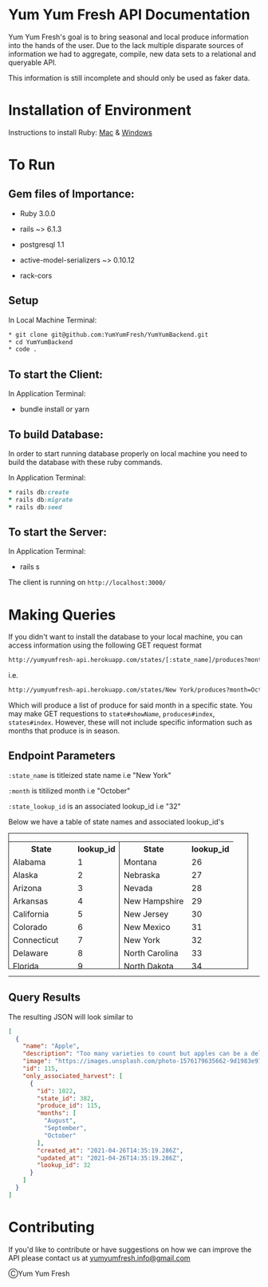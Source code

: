 # Yum Yum Fresh API Documentation

Yum Yum Fresh's goal is to bring seasonal and local produce information into the hands of the user. Due to the lack multiple disparate sources of information we had to aggregate, compile, new data sets to a relational and queryable API. 

This information is still incomplete and should only be used as faker data.

# Installation of Environment
Instructions to install Ruby:
[Mac](https://stackify.com/install-ruby-on-your-mac-everything-you-need-to-get-going/) &
[Windows](https://phoenixnap.com/kb/install-ruby-on-windows-10)

# To Run
## Gem files of Importance:

* Ruby 3.0.0

* rails ~> 6.1.3

* postgresql 1.1

* active-model-serializers ~> 0.10.12

* rack-cors

## Setup

In Local Machine Terminal:
```bash
* git clone git@github.com:YumYumFresh/YumYumBackend.git
* cd YumYumBackend
* code .
```

## To start the Client:

In Application Terminal:
* bundle install or yarn

## To build Database:

In order to start running database properly on local machine you need to build the database with these ruby commands.

In Application Terminal:
```ruby
* rails db:create
* rails db:migrate
* rails db:seed
```

## To start the Server:

In Application Terminal:
* rails s

The client is running on `http://localhost:3000/`

# Making Queries

If you didn't want to install the database to your local machine, you can access information using the following GET request format

```html
http://yumyumfresh-api.herokuapp.com/states/[:state_name]/produces?month=[:month]&lookup_id=[:state_lookup_id]
```

i.e.
```html
http://yumyumfresh-api.herokuapp.com/states/New York/produces?month=October&lookup_id=32
```

Which will produce a list of produce for said month in a specific state. You may make GET requestions to `state#showName`, `produces#index`, `states#index`. However, these will not include specific information such as months that produce is in season.

## Endpoint Parameters ## 
`:state_name` is titleized state name i.e "New York"

`:month` is titilized month i.e "October"

`:state_lookup_id` is an associated lookup_id i.e "32"

Below we have a table of state names and associated lookup_id's


<style>
    .states  {    
        width: 95%;
        max-height: 270px;
        overflow-y: scroll !important;
    }

    table {
        width: 100%;
    }
</style>


<section class="states" style="border: 1.5px solid;">

<table>
    <tr> 
       <th>State</th> 
       <th>lookup_id</th>
       <th class="right" style="border-left: 1px solid;">State</th> 
       <th>lookup_id</th>
    </tr>
    <tr> 
       <td>Alabama</td> 
       <td>1</td>
       <td class="right" style="border-left: 1px solid;">Montana</td> 
       <td>26</td>
    </tr> 
    <tr> 
       <td>Alaska</td> 
       <td>2</td>
       <td class="right" style="border-left: 1px solid;">Nebraska</td> 
       <td>27</td>
    </tr> 
    <tr> 
       <td>Arizona</td> 
       <td>3</td>
       <td class="right" style="border-left: 1px solid;">Nevada</td> 
       <td>28</td>
    </tr> 
    <tr> 
       <td>Arkansas</td> 
       <td>4</td>
       <td class="right" style="border-left: 1px solid;">New Hampshire</td> 
       <td>29</td>
    </tr> 
    <tr> 
       <td>California</td> 
       <td>5</td>
       <td class="right" style="border-left: 1px solid;">New Jersey</td> 
       <td>30</td>
    </tr>  
    <tr> 
       <td>Colorado</td> 
       <td>6</td>
       <td class="right" style="border-left: 1px solid;">New Mexico</td>
       <td>31</td>
    </tr> 
    <tr> 
       <td>Connecticut</td> 
       <td>7</td>
       <td class="right" style="border-left: 1px solid;">New York</td>
       <td>32</td>
    </tr> 
    <tr> 
       <td>Delaware</td> 
       <td>8</td>
       <td class="right" style="border-left: 1px solid;">North Carolina</td>
       <td>33</td>
    </tr> 
    <tr> 
       <td>Florida</td> 
       <td>9</td>
       <td class="right" style="border-left: 1px solid;">North Dakota</td>
       <td>34</td>
    </tr> 
    <tr> 
       <td>Georgia</td> 
       <td>10</td>
       <td class="right" style="border-left: 1px solid;">Ohio</td>
       <td>35</td>
    </tr>
    <tr> 
       <td>Hawaii</td> 
       <td>11</td>
       <td class="right" style="border-left: 1px solid;">Oklahoma</td>
       <td>36</td>
    </tr>
    <tr> 
       <td>Idaho</td> 
       <td>12</td>
       <td class="right" style="border-left: 1px solid;">Oregon</td>
       <td>37</td>
    </tr>
    <tr> 
       <td>Illinois</td> 
       <td>13</td>
       <td class="right" style="border-left: 1px solid;">Pennsylvania</td>
       <td>38</td>
    </tr>    
    <tr> 
       <td>Indiana</td> 
       <td>14</td>
       <td class="right" style="border-left: 1px solid;">Rhode Island</td>
       <td>39</td>
    </tr>
    <tr> 
       <td>Iowa</td> 
       <td>15</td>
       <td class="right" style="border-left: 1px solid;">South Carolina</td>
       <td>40</td>
    </tr>
    <tr> 
       <td>Kansas</td> 
       <td>16</td>
       <td class="right" style="border-left: 1px solid;">South Dakota</td>
       <td>41</td>
    </tr>
    <tr> 
       <td>Kentucky</td> 
       <td>17</td>
       <td class="right" style="border-left: 1px solid;">Tennessee</td>
       <td>42</td>
    </tr>
    <tr> 
       <td>Louisiana</td> 
       <td>18</td>
       <td class="right" style="border-left: 1px solid;">Texas</td>
       <td>43</td>
    </tr>
    <tr> 
       <td>Maine</td> 
       <td>19</td>
       <td class="right" style="border-left: 1px solid;">Utah</td>
       <td>44</td>
    </tr>
    <tr> 
       <td>Maryland</td> 
       <td>20</td>
       <td class="right" style="border-left: 1px solid;">Vermont</td>
       <td>45</td>
    </tr>
    <tr> 
       <td>Massachusetts</td> 
       <td>21</td>
       <td class="right" style="border-left: 1px solid;">Virginia</td>
       <td>46</td>
    </tr>
    <tr> 
       <td>Michigan</td> 
       <td>22</td>
       <td class="right" style="border-left: 1px solid;">Washington</td>
       <td>47</td>
    </tr>
    <tr> 
       <td>Minnesota</td> 
       <td>23</td>
       <td class="right" style="border-left: 1px solid;">West Virginia</td>
       <td>48</td>
    </tr>
    <tr> 
       <td>Mississippi</td> 
       <td>24</td>
       <td class="right" style="border-left: 1px solid;">Wisconsin</td>
       <td>49</td>
    </tr>
    <tr> 
       <td>Missouri</td> 
       <td>25</td>
       <td class="right" style="border-left: 1px solid;">Wyoming</td>
       <td>50</td>
    </tr>      

</table>

</section>

-------


## Query Results
The resulting JSON will look similar to
```json
[
  {
    "name": "Apple",
    "description": "Too many varieties to count but apples can be a delicious addition to a baking dish, fermented for cider or munched on as a healthy delicious hand snack.  If you’re planning on storing the apples, they should be picked when mature, yet hard, with a mature skin color but a hard flesh. Gently remove the apples from the tree, keeping the stem intact. Sort through the apple harvest and remove any apples that have insect erosion or signs of disease.  Read more at Gardening Know How: Tips For Harvesting Apples And Post Harvest Apple Storing https://www.gardeningknowhow.com/edible/fruits/apples/harvesting-and-storing-apples.htm",
    "image": "https://images.unsplash.com/photo-1576179635662-9d1983e97e1e?ixid=MnwxMjA3fDB8MHxwaG90by1wYWdlfHx8fGVufDB8fHx8&ixlib=rb-1.2.1&auto=format&fit=crop&w=1868&q=80",
    "id": 115,
    "only_associated_harvest": [
      {
        "id": 1022,
        "state_id": 382,
        "produce_id": 115,
        "months": [
          "August",
          "September",
          "October"
        ],
        "created_at": "2021-04-26T14:35:19.286Z",
        "updated_at": "2021-04-26T14:35:19.286Z",
        "lookup_id": 32
      }
    ]
  }
]
```


# Contributing
If you'd like to contribute or have suggestions on how we can improve the API please contact us at yumyumfresh.info@gmail.com


ⒸYum Yum Fresh